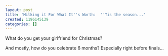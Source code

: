 ```yaml
---
layout: post
title: 'Milking it For What It''s Worth:  ''Tis the season...'
created: 1196145139
categories: []
---
```

What do you get your girlfriend for Christmas?

And mostly, how do you celebrate 6 months?  Especially right before finals...
